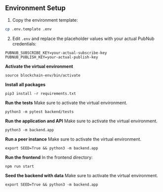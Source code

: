 ## Environment Setup

1. Copy the environment template:

```bash
cp .env.template .env
```

2. Edit `.env` and replace the placeholder values with your actual PubNub credentials:

```
PUBNUB_SUBSCRIBE_KEY=your-actual-subscribe-key
PUBNUB_PUBLISH_KEY=your-actual-publish-key
```

**Activate the virtual environment**

```
source blockchain-env/bin/activate
```

**Install all packages**

```
pip3 install -r requirements.txt
```

**Run the tests**
Make sure to activate the virtual environment.

```
python3 -m pytest backend/tests
```

**Run the application and API**
Make sure to activate the virtual environment.

```
python3 -m backend.app
```

**Run a peer instance**
Make sure to activate the virtual environment.

```
export SEED=True && python3 -m backend.app
```

**Run the frontend**
In the frontend directory:

```
npm run start
```

**Seed the backend with data**
Make sure to activate the virtual environment.

```
export SEED=True && python3 -m backend.app
```
